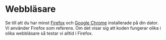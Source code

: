 ---
...
Webbläsare
==================================

Se till att du har minst [Firefox](https://www.mozilla.org/download) och [Google Chrome](https://www.google.com/chrome/) installerade på din dator. Vi använder Firefox som referens. Om det visar sig att koden fungerar olika i olika webbläsare så testar vi alltid i Firefox.
